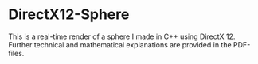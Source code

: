 # DirectX12-Sphere
This is a real-time render of a sphere I made in C++ using DirectX 12. Further technical and mathematical explanations are provided  in the PDF-files.
